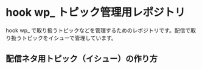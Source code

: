 # hook wp_ トピック管理用レポジトリ
hook wp_ で取り扱うトピックなどを管理するためのレポジトリです。配信で取り扱うトピックをイシューで管理しています。

## 配信ネタ用トピック（イシュー）の作り方

